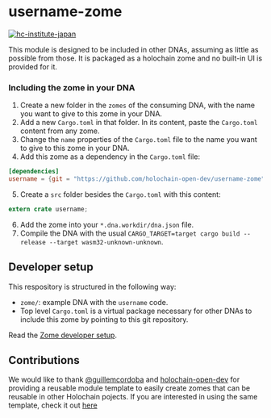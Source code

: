 # username-zome

[![hc-institute-japan](https://circleci.com/gh/holochain-open-dev/username-zome.svg?style=svg)](https://circleci.com/gh/holochain-open-dev/username-zome)


This module is designed to be included in other DNAs, assuming as little as possible from those. It is packaged as a holochain zome and no built-in UI is provided for it.
  
### Including the zome in your DNA

1. Create a new folder in the `zomes` of the consuming DNA, with the name you want to give to this zome in your DNA.
2. Add a new `Cargo.toml` in that folder. In its content, paste the `Cargo.toml` content from any zome.
3. Change the `name` properties of the `Cargo.toml` file to the name you want to give to this zome in your DNA.
4. Add this zome as a dependency in the `Cargo.toml` file:
```toml
[dependencies]
username = {git = "https://github.com/holochain-open-dev/username-zome", package = "username"}
```
5. Create a `src` folder besides the `Cargo.toml` with this content:
```rust
extern crate username;
```
6. Add the zome into your `*.dna.workdir/dna.json` file.
7. Compile the DNA with the usual `CARGO_TARGET=target cargo build --release --target wasm32-unknown-unknown`.

## Developer setup

This respository is structured in the following way:

- `zome/`: example DNA with the `username` code.
- Top level `Cargo.toml` is a virtual package necessary for other DNAs to include this zome by pointing to this git repository.

Read the [Zome developer setup](/zome/README.md).

## Contributions
We would like to thank [@guillemcordoba](https://github.com/guillemcordoba) and [holochain-open-dev](https://github.com/holochain-open-dev) for providing a reusable module template to easily create zomes that can be reusable in other Holochain pojects. If you are interested in using the same template, check it out [here](https://github.com/holochain-open-dev/reusable-module-template)
